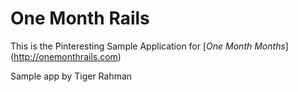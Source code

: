 # One Month Rails

This is the Pinteresting Sample Application for
[*One Month Months*] (http://onemonthrails.com)

Sample app by Tiger Rahman